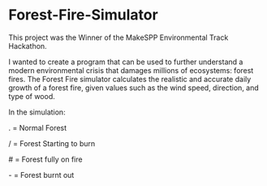 # Forest-Fire-Simulator
This project was the Winner of the MakeSPP Environmental Track Hackathon.

I wanted to create a program that can be used to further understand a modern environmental crisis that damages millions of ecosystems: forest fires. 
The Forest Fire simulator calculates the realistic and accurate daily growth of a forest fire, given values such as the wind speed, direction, and type of wood.

In the simulation:

\. = Normal Forest

\/ = Forest Starting to burn

\# = Forest fully on fire

\- = Forest burnt out


